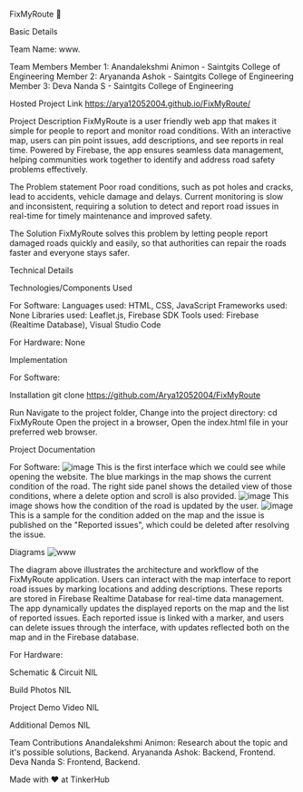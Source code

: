 FixMyRoute 🎯

Basic Details

Team Name: www.

Team Members
Member 1: Anandalekshmi Animon - Saintgits College of Engineering
Member 2: Aryananda Ashok - Saintgits College of Engineering
Member 3: Deva Nanda S - Saintgits College of Engineering

Hosted Project Link
https://arya12052004.github.io/FixMyRoute/

Project Description
FixMyRoute is a user friendly web app that makes it simple for people to report and monitor road conditions. With an interactive map, users can pin point issues, add descriptions, and see reports in real time.
Powered by Firebase, the app ensures seamless data management, helping communities work together to identify and address road safety problems effectively. 

The Problem statement
Poor road conditions, such as pot holes and cracks, lead to accidents, vehicle damage and delays. 
Current monitoring is slow and inconsistent, requiring a solution to detect and report road issues in real-time for timely maintenance and improved safety. 

The Solution
FixMyRoute solves this problem by letting people report damaged roads quickly and easily, so that authorities can repair the roads faster and everyone stays safer.

Technical Details

Technologies/Components Used

For Software:
Languages used: HTML, CSS, JavaScript
Frameworks used: None
Libraries used: Leaflet.js, Firebase SDK
Tools used: Firebase (Realtime Database), Visual Studio Code

For Hardware:
None

Implementation

For Software:

Installation
git clone https://github.com/Arya12052004/FixMyRoute

Run
Navigate to the project folder, Change into the project directory:
cd FixMyRoute
Open the project in a browser, Open the index.html file in your preferred web browser.

Project Documentation

For Software:
![image](https://github.com/user-attachments/assets/f1eff63d-bef9-4223-a902-45b8e3299807)
This is the first interface which we could see while opening the website. The blue markings in the map shows the current condition of the road.
The right side panel shows the detailed view of those conditions, where a delete option and scroll is also provided. 
![image](https://github.com/user-attachments/assets/51e5ee22-3a52-47df-a92a-2cbfb2b24fdf)
This image shows how the condition of the road is updated by the user.
![image](https://github.com/user-attachments/assets/7a627efe-c334-4ab0-b6c5-c2569667e943)
This is a sample for the condition added on the map and the issue is published on the "Reported issues", which could be deleted after resolving the issue.

Diagrams
![www](https://github.com/user-attachments/assets/fe7c8ba4-2f37-4c62-9328-01fdaf8ee27f)

The diagram above illustrates the architecture and workflow of the FixMyRoute application. 
Users can interact with the map interface to report road issues by marking locations and adding descriptions. 
These reports are stored in Firebase Realtime Database for real-time data management. 
The app dynamically updates the displayed reports on the map and the list of reported issues. 
Each reported issue is linked with a marker, and users can delete issues through the interface, with updates reflected both on the map and in the Firebase database.

For Hardware:

Schematic & Circuit
NIL

Build Photos
NIL

Project Demo
Video
NIL

Additional Demos
NIL

Team Contributions
Anandalekshmi Animon: Research about the topic and it's possible solutions, Backend.
Aryananda Ashok: Backend, Frontend.
Deva Nanda S: Frontend, Backend.

Made with ❤️ at TinkerHub
